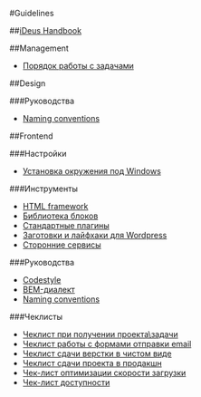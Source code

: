 #Guidelines

##[iDeus Handbook](https://github.com/ideus-team/guidelines/blob/master/handbook/)

##Management
* [Порядок работы с задачами](https://github.com/ideus-team/guidelines/blob/master/management/tasks.md)

##Design

###Руководства
* [Naming conventions](https://github.com/ideus-team/guidelines/blob/master/design/naming-conventions.md)

##Frontend

###Настройки
* [Установка окружения под Windows](https://github.com/ideus-team/guidelines/blob/master/frontend/settings-windows.md)

###Инструменты
* [HTML framework](https://github.com/ideus-team/html-framework)
* [Библиотека блоков](https://github.com/ideus-team/bem-snippets)
* [Стандартные плагины](https://github.com/ideus-team/guidelines/blob/master/frontend/plugins.md)
* [Заготовки и лайфхаки для Wordpress](https://github.com/ideus-team/wordpress)
* [Сторонние сервисы](https://github.com/ideus-team/guidelines/blob/master/frontend/links.md)

###Руководства
* [Codestyle](https://github.com/ideus-team/guidelines/blob/master/frontend/codestyle.md)
* [BEM-диалект](https://github.com/ideus-team/guidelines/blob/master/frontend/bem.md)
* [Naming conventions](https://github.com/ideus-team/guidelines/blob/master/frontend/naming-conventions.md)

###Чеклисты
* [Чеклист при получении проекта\задачи](https://github.com/ideus-team/guidelines/blob/master/frontend/getting-project.md)
* [Чеклист работы с формами отправки email](https://github.com/ideus-team/guidelines/blob/master/frontend/form-work.md)
* [Чеклист сдачи верстки в чистом виде](https://github.com/ideus-team/guidelines/blob/master/frontend/pure-layout.md)
* [Чеклист сдачи проекта в продакшн](https://github.com/ideus-team/guidelines/blob/master/frontend/prod-layout.md)
* [Чек-лист оптимизации скорости загрузки](https://github.com/delka/WebPerformanceChecklist)
* [Чек-лист доступности](http://webstandardsdays.ru/2014/12/06/pres/web-a11y/?full#33)
